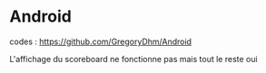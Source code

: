 # Android

codes : https://github.com/GregoryDhm/Android

L'affichage du scoreboard ne fonctionne pas mais tout le reste oui
